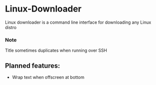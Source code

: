 # Linux-Downloader
Linux downloader is a command line interface for downloading any Linux distro

### Note
Title sometimes duplicates when running over SSH

## Planned features:
* Wrap text when offscreen at bottom
